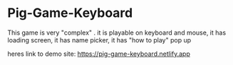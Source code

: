 # Pig-Game-Keyboard
This game is very "complex" .
it is playable on keyboard and mouse,
it has loading screen,
it has name picker,
it has "how to play" pop up

heres link to demo site:
https://pig-game-keyboard.netlify.app
